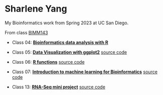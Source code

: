 # Sharlene Yang

My Bioinformatics work from Spring 2023 at UC San Diego.

From class [BIMM143](https://bioboot.github.io/bimm143_S23/)

- Class 04: [**Bioinformatics data analysis with R**](https://github.com/sharl168/bimm143/blob/main/class04/class04.ex.pdf)

- Class 05: [**Data Visualization with ggplot2**](https://github.com/sharl168/bimm143/blob/main/lab5/class05.pdf) [source code](https://github.com/sharl168/bimm143/blob/main/lab5/class05.qmd) 

- Class 06: [**R functions**](https://github.com/sharl168/bimm143/blob/main/class06/class06.HW.pdf) [source code](https://github.com/sharl168/bimm143/blob/main/class06/class06.HW.qmd) 

- Class 07: [**Introduction to machine learning for Bioinformatics**](https://github.com/sharl168/bimm143/blob/main/class07/class07.pdf) [source code](https://github.com/sharl168/bimm143/blob/main/class07/class07.qmd)

- Class 13: [**RNA-Seq mini project**](https://github.com/sharl168/bimm143/blob/main/class04/class04.ex.pdf) [source code](https://github.com/sharl168/bimm143/blob/main/class13/class13.qmd)
